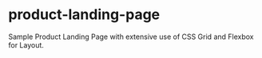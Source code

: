 # product-landing-page
Sample Product Landing Page with extensive use of CSS Grid and Flexbox for Layout.
